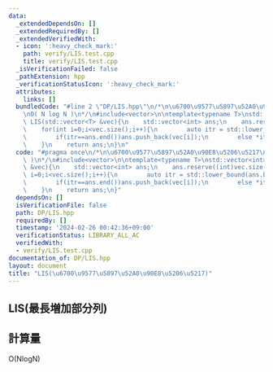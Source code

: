 ```yaml
---
data:
  _extendedDependsOn: []
  _extendedRequiredBy: []
  _extendedVerifiedWith:
  - icon: ':heavy_check_mark:'
    path: verify/LIS.test.cpp
    title: verify/LIS.test.cpp
  _isVerificationFailed: false
  _pathExtension: hpp
  _verificationStatusIcon: ':heavy_check_mark:'
  attributes:
    links: []
  bundledCode: "#line 2 \"DP/LIS.hpp\"\n/*\n\u6700\u9577\u5897\u52A0\u90E8\u5206\u5217\
    \nO( N log N )\n*/\n#include<vector>\n\ntemplate<typename T>\nstd::vector<int>\
    \ LIS(std::vector<T> &vec){\n    std::vector<int> ans;\n    ans.reserve((int)vec.size());\n\
    \    for(int i=0;i<vec.size();i++){\n        auto itr = std::lower_bound(ans.begin(),ans.end(),vec[i]);\n\
    \        if(itr==ans.end())ans.push_back(vec[i]);\n        else *itr=vec[i];\n\
    \    }\n    return ans;\n}\n"
  code: "#pragma once\n/*\n\u6700\u9577\u5897\u52A0\u90E8\u5206\u5217\nO( N log N\
    \ )\n*/\n#include<vector>\n\ntemplate<typename T>\nstd::vector<int> LIS(std::vector<T>\
    \ &vec){\n    std::vector<int> ans;\n    ans.reserve((int)vec.size());\n    for(int\
    \ i=0;i<vec.size();i++){\n        auto itr = std::lower_bound(ans.begin(),ans.end(),vec[i]);\n\
    \        if(itr==ans.end())ans.push_back(vec[i]);\n        else *itr=vec[i];\n\
    \    }\n    return ans;\n}"
  dependsOn: []
  isVerificationFile: false
  path: DP/LIS.hpp
  requiredBy: []
  timestamp: '2024-02-26 00:42:36+09:00'
  verificationStatus: LIBRARY_ALL_AC
  verifiedWith:
  - verify/LIS.test.cpp
documentation_of: DP/LIS.hpp
layout: document
title: "LIS(\u6700\u9577\u5897\u52A0\u90E8\u5206\u5217)"
---
```

## LIS(最長増加部分列)
## 計算量
O(NlogN)